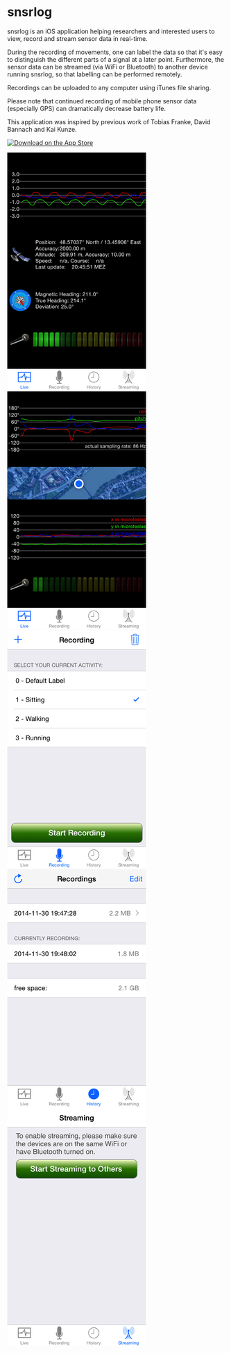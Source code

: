 snsrlog
=======

snsrlog is an iOS application helping researchers and interested users to view, record and stream sensor data in real-time.

During the recording of movements, one can label the data so that it's easy to distinguish the different parts of a signal at a later point. Furthermore, the sensor data can be streamed (via WiFi or Bluetooth) to another device running snsrlog, so that labelling can be performed remotely.
 
Recordings can be uploaded to any computer using iTunes file sharing.

Please note that continued recording of mobile phone sensor data (especially GPS) can dramatically decrease battery life.

This application was inspired by previous work of Tobias Franke, David Bannach and Kai Kunze.

[![Download on the App Store](https://linkmaker.itunes.apple.com/htmlResources/assets/en_us//images/web/linkmaker/badge_appstore-lrg.svg)](https://itunes.apple.com/us/app/snsrlog/id545866871?mt=8&uo=4)

![LiveView1](iTunesConnect_Assets/github/0.PNG?raw=true "Live View 1")
![LiveView2](iTunesConnect_Assets/github/1.PNG?raw=true "Live View 2")
![Recording View](iTunesConnect_Assets/github/2.PNG?raw=true "Recording View")
![Recordings View](iTunesConnect_Assets/github/3.PNG?raw=true "Recordings View")
![Streaming View](iTunesConnect_Assets/github/4.PNG?raw=true "Streaming View")
